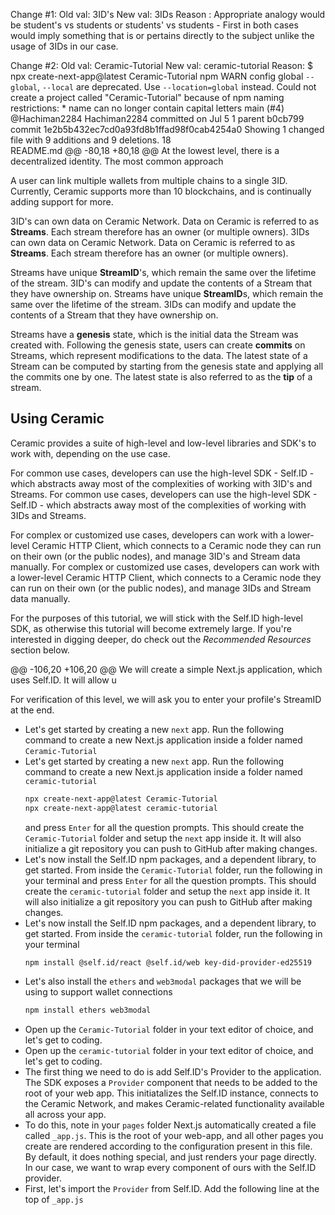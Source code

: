 Change #1:
Old val: 3ID's
New val: 3IDs
Reason : Appropriate analogy would be student's vs students or students' vs students - First in both cases would imply something that is or pertains directly to the subject unlike the usage of 3IDs in our case.

Change #2:
Old val: Ceramic-Tutorial
New val: ceramic-tutorial
Reason: 
$ npx create-next-app@latest Ceramic-Tutorial
npm WARN config global `--global`, `--local` are deprecated. Use `--location=global` instead.
Could not create a project called "Ceramic-Tutorial" because of npm naming restrictions:
    * name can no longer contain capital letters
 main (#4)
@Hachiman2284
Hachiman2284 committed on Jul 5 
1 parent b0cb799 commit 1e2b5b432ec7cd0a93fd8b1ffad98f0cab4254a0
Showing 1 changed file with 9 additions and 9 deletions.
  18  
README.md
@@ -80,18 +80,18 @@ At the lowest level, there is a decentralized identity. The most common approach

A user can link multiple wallets from multiple chains to a single 3ID. Currently, Ceramic supports more than 10 blockchains, and is continually adding support for more.

3ID's can own data on Ceramic Network. Data on Ceramic is referred to as **Streams**. Each stream therefore has an owner (or multiple owners).
3IDs can own data on Ceramic Network. Data on Ceramic is referred to as **Streams**. Each stream therefore has an owner (or multiple owners).

Streams have unique **StreamID**'s, which remain the same over the lifetime of the stream. 3ID's can modify and update the contents of a Stream that they have ownership on.
Streams have unique **StreamID**s, which remain the same over the lifetime of the stream. 3IDs can modify and update the contents of a Stream that they have ownership on.

Streams have a **genesis** state, which is the initial data the Stream was created with. Following the genesis state, users can create **commits** on Streams, which represent modifications to the data. The latest state of a Stream can be computed by starting from the genesis state and applying all the commits one by one. The latest state is also referred to as the **tip** of a stream.

## Using Ceramic
Ceramic provides a suite of high-level and low-level libraries and SDK's to work with, depending on the use case.

For common use cases, developers can use the high-level SDK - Self.ID - which abstracts away most of the complexities of working with 3ID's and Streams.
For common use cases, developers can use the high-level SDK - Self.ID - which abstracts away most of the complexities of working with 3IDs and Streams.

For complex or customized use cases, developers can work with a lower-level Ceramic HTTP Client, which connects to a Ceramic node they can run on their own (or the public nodes), and manage 3ID's and Stream data manually.
For complex or customized use cases, developers can work with a lower-level Ceramic HTTP Client, which connects to a Ceramic node they can run on their own (or the public nodes), and manage 3IDs and Stream data manually.

For the purposes of this tutorial, we will stick with the Self.ID high-level SDK, as otherwise this tutorial will become extremely large. If you're interested in digging deeper, do check out the *Recommended Resources* section below.

@@ -106,20 +106,20 @@ We will create a simple Next.js application, which uses Self.ID. It will allow u

For verification of this level, we will ask you to enter your profile's StreamID at the end.

- Let's get started by creating a new `next` app. Run the following command to create a new Next.js application inside a folder named `Ceramic-Tutorial`
- Let's get started by creating a new `next` app. Run the following command to create a new Next.js application inside a folder named `ceramic-tutorial`
    ```bash
    npx create-next-app@latest Ceramic-Tutorial
    npx create-next-app@latest ceramic-tutorial
    ```
    and press `Enter` for all the question prompts. This should create the `Ceramic-Tutorial` folder and setup the `next` app inside it. It will also initialize a git repository you can push to GitHub after making changes.
- Let's now install the Self.ID npm packages, and a dependent library, to get started. From inside the `Ceramic-Tutorial` folder, run the following in your terminal
    and press `Enter` for all the question prompts. This should create the `ceramic-tutorial` folder and setup the `next` app inside it. It will also initialize a git repository you can push to GitHub after making changes.
- Let's now install the Self.ID npm packages, and a dependent library, to get started. From inside the `ceramic-tutorial` folder, run the following in your terminal
    ```bash
    npm install @self.id/react @self.id/web key-did-provider-ed25519
    ```
- Let's also install the `ethers` and `web3modal` packages that we will be using to support wallet connections
    ```bash
    npm install ethers web3modal
    ```
- Open up the `Ceramic-Tutorial` folder in your text editor of choice, and let's get to coding.
- Open up the `ceramic-tutorial` folder in your text editor of choice, and let's get to coding.
- The first thing we need to do is add Self.ID's Provider to the application. The SDK exposes a `Provider` component that needs to be added to the root of your web app. This initiatalizes the Self.ID instance, connects to the Ceramic Network, and makes Ceramic-related functionality available all across your app.
- To do this, note in your `pages` folder Next.js automatically created a file called `_app.js`. This is the root of your web-app, and all other pages you create are rendered according to the configuration present in this file. By default, it does nothing special, and just renders your page directly. In our case, we want to wrap every component of ours with the Self.ID provider.
- First, let's import the `Provider` from Self.ID. Add the following line at the top of `_app.js`
